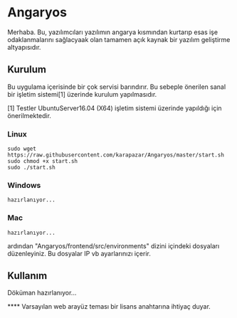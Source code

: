 # Angaryos

Merhaba. Bu, yazılımcıları yazılımın angarya kısmından kurtarıp esas işe odaklanmalarını sağlacyaak olan tamamen açık kaynak bir yazılım geliştirme altyapısıdır. 

## Kurulum

Bu uygulama içerisinde bir çok servisi barındırır. Bu sebeple önerilen sanal bir işletim sistemi[1] üzerinde kurulum yapılmasıdır. 

[1] Testler UbuntuServer16.04 (X64) işletim sistemi üzerinde yapıldığı için önerilmektedir.

### Linux
```
sudo wget https://raw.githubusercontent.com/karapazar/Angaryos/master/start.sh
sudo chmod +x start.sh
sudo ./start.sh
```

### Windows
```
hazırlanıyor...
```

### Mac
```
hazırlanıyor...
```

ardından  "Angaryos/frontend/src/environments" dizini içindeki dosyaları düzenleyiniz. Bu dosyalar IP vb ayarlarınızı içerir.

## Kullanım 

Döküman hazırlanıyor...


**** Varsayılan web arayüz teması bir lisans anahtarına ihtiyaç duyar.